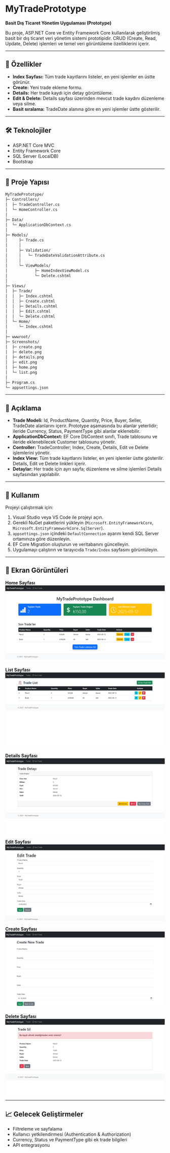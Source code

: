 ﻿# MyTradePrototype

**Basit Dış Ticaret Yönetim Uygulaması (Prototype)**

Bu proje, ASP.NET Core ve Entity Framework Core kullanılarak geliştirilmiş basit bir dış ticaret veri yönetim sistemi prototipidir. CRUD (Create, Read, Update, Delete) işlemleri ve temel veri görüntüleme özelliklerini içerir.

---

## 🚀 Özellikler

- **Index Sayfası:** Tüm trade kayıtlarını listeler, en yeni işlemler en üstte görünür.
- **Create:** Yeni trade ekleme formu.
- **Details:** Her trade kaydı için detay görüntüleme.
- **Edit & Delete:** Details sayfası üzerinden mevcut trade kaydını düzenleme veya silme.
- **Basit sıralama:** TradeDate alanına göre en yeni işlemler üstte gösterilir.

---

## 🛠 Teknolojiler

- ASP.NET Core MVC
- Entity Framework Core
- SQL Server (LocalDB)
- Bootstrap

---

## 📂 Proje Yapısı

```text
MyTradePrototype/
├─ Controllers/
│  ├─ TradeController.cs
│  └─ HomeController.cs
│
├─ Data/
│  └─ ApplicationDbContext.cs
│
├─ Models/
│     ├─ Trade.cs
│     │
│     ├─ Validation/
│     │   └─ TradeDateValidationAttribute.cs
│     │
│     └─ ViewModels/
│            ├─ HomeIndexViewModel.cs
│            └─ Delete.cshtml
│  
├─ Views/
│  ├─ Trade/
│  │  ├─ Index.cshtml
│  │  ├─ Create.cshtml
│  │  ├─ Details.cshtml
│  │  ├─ Edit.cshtml
│  │  └─ Delete.cshtml
│  └─ Home/
│     └─ Index.cshtml
│
├─ wwwroot/
├─ Screenshots/
│  ├─ create.png
│  ├─ delete.png
│  ├─ details.png
│  ├─ edit.png
│  ├─ home.png
│  └─ list.png
│
├─ Program.cs
└─ appsettings.json
```

---

## 📝 Açıklama

- **Trade Modeli:** Id, ProductName, Quantity, Price, Buyer, Seller, TradeDate alanlarını içerir. Prototype aşamasında bu alanlar yeterlidir; ileride Currency, Status, PaymentType gibi alanlar eklenebilir.
- **ApplicationDbContext:** EF Core DbContext sınıfı, Trade tablosunu ve ileride eklenebilecek Customer tablosunu yönetir.
- **Controller:** TradeController; Index, Create, Details, Edit ve Delete işlemlerini yönetir.
- **Index View:** Tüm trade kayıtlarını listeler, en yeni işlemler üstte gösterilir. Details, Edit ve Delete linkleri içerir.
- **Detaylar:** Her trade için ayrı sayfa; düzenleme ve silme işlemleri Details sayfasından yapılabilir.

---

## 📌 Kullanım

Projeyi çalıştırmak için:

1. Visual Studio veya VS Code ile projeyi açın.
2. Gerekli NuGet paketlerini yükleyin (`Microsoft.EntityFrameworkCore`, `Microsoft.EntityFrameworkCore.SqlServer`).
3. `appsettings.json` içindeki `DefaultConnection` ayarını kendi SQL Server ortamınıza göre düzenleyin.
4. EF Core Migration oluşturun ve veritabanını güncelleyin.
5. Uygulamayı çalıştırın ve tarayıcıda `Trade/Index` sayfasını görüntüleyin.

---

## 📸 Ekran Görüntüleri

**Home Sayfası**
![Index](screenshots/home.png)

**List Sayfası**
![Create](screenshots/list.png)

**Details Sayfası**
![Details](screenshots/details.png)

**Edit Sayfası**
![Index](screenshots/edit.png)

**Create Sayfası**
![Create](screenshots/create.png)

**Delete Sayfası**
![Details](screenshots/delete.png)

---

## 📈 Gelecek Geliştirmeler

- Filtreleme ve sayfalama
- Kullanıcı yetkilendirmesi (Authentication & Authorization)
- Currency, Status ve PaymentType gibi ek trade bilgileri
- API entegrasyonu
